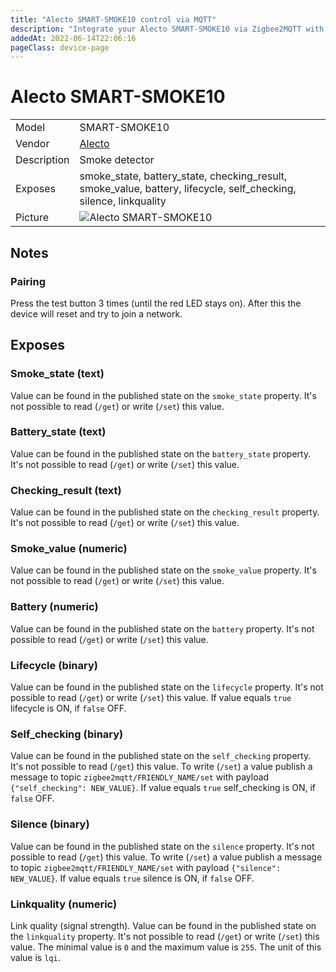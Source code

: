 ```yaml
---
title: "Alecto SMART-SMOKE10 control via MQTT"
description: "Integrate your Alecto SMART-SMOKE10 via Zigbee2MQTT with whatever smart home infrastructure you are using without the vendor's bridge or gateway."
addedAt: 2022-06-14T22:06:16
pageClass: device-page
---
```


<!-- !!!! -->
<!-- ATTENTION: This file is auto-generated through docgen! -->
<!-- You can only edit the "Notes"-Section between the two comment lines "Notes BEGIN" and "Notes END". -->
<!-- Do not use h1 or h2 heading within "## Notes"-Section. -->
<!-- !!!! -->

# Alecto SMART-SMOKE10

|     |     |
|-----|-----|
| Model | SMART-SMOKE10  |
| Vendor  | [Alecto](/supported-devices/#v=Alecto)  |
| Description | Smoke detector |
| Exposes | smoke_state, battery_state, checking_result, smoke_value, battery, lifecycle, self_checking, silence, linkquality |
| Picture | ![Alecto SMART-SMOKE10](https://www.zigbee2mqtt.io/images/devices/SMART-SMOKE10.jpg) |


<!-- Notes BEGIN: You can edit here. Add "## Notes" headline if not already present. -->
## Notes

### Pairing
Press the test button 3 times (until the red LED stays on).
After this the device will reset and try to join a network.
<!-- Notes END: Do not edit below this line -->




## Exposes

### Smoke_state (text)
Value can be found in the published state on the `smoke_state` property.
It's not possible to read (`/get`) or write (`/set`) this value.

### Battery_state (text)
Value can be found in the published state on the `battery_state` property.
It's not possible to read (`/get`) or write (`/set`) this value.

### Checking_result (text)
Value can be found in the published state on the `checking_result` property.
It's not possible to read (`/get`) or write (`/set`) this value.

### Smoke_value (numeric)
Value can be found in the published state on the `smoke_value` property.
It's not possible to read (`/get`) or write (`/set`) this value.

### Battery (numeric)
Value can be found in the published state on the `battery` property.
It's not possible to read (`/get`) or write (`/set`) this value.

### Lifecycle (binary)
Value can be found in the published state on the `lifecycle` property.
It's not possible to read (`/get`) or write (`/set`) this value.
If value equals `true` lifecycle is ON, if `false` OFF.

### Self_checking (binary)
Value can be found in the published state on the `self_checking` property.
It's not possible to read (`/get`) this value.
To write (`/set`) a value publish a message to topic `zigbee2mqtt/FRIENDLY_NAME/set` with payload `{"self_checking": NEW_VALUE}`.
If value equals `true` self_checking is ON, if `false` OFF.

### Silence (binary)
Value can be found in the published state on the `silence` property.
It's not possible to read (`/get`) this value.
To write (`/set`) a value publish a message to topic `zigbee2mqtt/FRIENDLY_NAME/set` with payload `{"silence": NEW_VALUE}`.
If value equals `true` silence is ON, if `false` OFF.

### Linkquality (numeric)
Link quality (signal strength).
Value can be found in the published state on the `linkquality` property.
It's not possible to read (`/get`) or write (`/set`) this value.
The minimal value is `0` and the maximum value is `255`.
The unit of this value is `lqi`.

